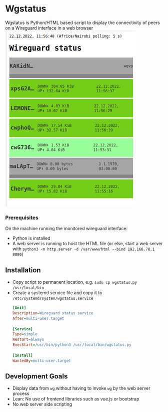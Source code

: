 # Wgstatus

Wgstatus is Python/HTML based script to display the connectivity of peers on a Wireguard interface in a web browser
![](wgstatus.png)

### Prerequisites

On the machine running the monitored wireguard interface:
- Python is installed
- A web server is running to host the HTML file (or else, start a web server with `python3 -m http.server -d /var/www/html --bind 192.168.78.1 8080`)

## Installation

- Copy script to permanent location, e.g. `sudo cp wgstatus.py /usr/local/bin`
- Create a systemd service file and copy it to `/etc/systemd/system/wgstatus.service`
    ```ini
    [Unit]
    Description=Wireguard status service
    After=multi-user.target

    [Service]
    Type=simple
    Restart=always
    ExecStart=/usr/bin/python3 /usr/local/bin/wgstatus.py

    [Install]
    WantedBy=multi-user.target
    ```

## Development Goals

- Display data from `wg` without having to invoke `wg` by the web server process
- Lean: No use of frontend libraries such as vue.js or bootstrap
- No web server side scripting 

